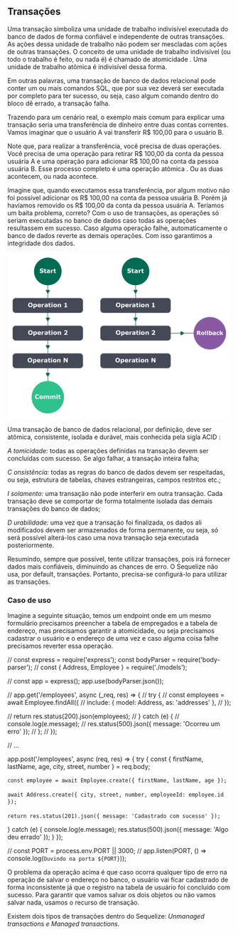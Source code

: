 ## Transações

Uma transação simboliza uma unidade de trabalho indivisível executada do banco de dados de forma confiável e independente de outras transações. As ações dessa unidade de trabalho não podem ser mescladas com ações de outras transações. O conceito de uma unidade de trabalho indivisível (ou todo o trabalho é feito, ou nada é) é chamado de atomicidade . Uma unidade de trabalho atômica é indivisível dessa forma.

Em outras palavras, uma transação de banco de dados relacional pode conter um ou mais comandos SQL, que por sua vez deverá ser executada por completo para ter sucesso, ou seja, caso algum comando dentro do bloco dê errado, a transação falha.

Trazendo para um cenário real, o exemplo mais comum para explicar uma transação seria uma transferência de dinheiro entre duas contas correntes. Vamos imaginar que o usuário A vai transferir R$ 100,00 para o usuário B.

Note que, para realizar a transferência, você precisa de duas operações. Você precisa de uma operação para retirar R$ 100,00 da conta da pessoa usuária A e uma operação para adicionar R$ 100,00 na conta da pessoa usuária B. Esse processo completo é uma operação atômica . Ou as duas acontecem, ou nada acontece.

Imagine que, quando executamos essa transferência, por algum motivo não foi possível adicionar os R$ 100,00 na conta da pessoa usuária B. Porém já havíamos removido os R$ 100,00 da conta da pessoa usuária A. Teríamos um baita problema, correto? Com o uso de transações, as operações só seriam executadas no banco de dados caso todas as operações resultassem em sucesso. Caso alguma operação falhe, automaticamente o banco de dados reverte as demais operações. Com isso garantimos a integridade dos dados.

<img src='transacao.png'/>

Uma transação de banco de dados relacional, por definição, deve ser atômica, consistente, isolada e durável, mais conhecida pela sigla ACID :

  *A tomicidade:* todas as operações definidas na transação devem ser concluídas com sucesso. Se algo falhar, a transação inteira falha;

  *C onsistência:* todas as regras do banco de dados devem ser respeitadas, ou seja, estrutura de tabelas, chaves estrangeiras, campos restritos etc.;
  
  *I solamento:* uma transação não pode interferir em outra transação. Cada transação deve se comportar de forma totalmente isolada das demais transações do banco de dados;
 
 *D urabilidade:* uma vez que a transação foi finalizada, os dados ali modificados devem ser armazenados de forma permanente, ou seja, só será possível alterá-los caso uma nova transação seja executada posteriormente.

Resumindo, sempre que possível, tente utilizar transações, pois irá fornecer dados mais confiáveis, diminuindo as chances de erro. O Sequelize não usa, por default, transações. Portanto, precisa-se configurá-lo para utilizar as transações.

### Caso de uso

Imagine a seguinte situação, temos um endpoint onde em um mesmo formulário precisamos preencher a tabela de empregados e a tabela de endereço, mas precisamos garantir a atomicidade, ou seja precisamos cadastrar o usuário e o endereço de uma vez e caso alguma coisa falhe precisamos reverter essa operação.

// const express = require('express');
const bodyParser = require('body-parser');
// const { Address, Employee } = require('./models');

// const app = express();
app.use(bodyParser.json());

// app.get('/employees', async (_req, res) => {
//   try {
//    const employees = await Employee.findAll({
//      include: { model: Address, as: 'addresses' },
//    });

//     return res.status(200).json(employees);
//   } catch (e) {
//     console.log(e.message);
//     res.status(500).json({ message: 'Ocorreu um erro' });
//   };
// });

// ...

app.post('/employees', async (req, res) => {
  try {
    const { firstName, lastName, age, city, street, number } = req.body;

    const employee = await Employee.create({ firstName, lastName, age });

    await Address.create({ city, street, number, employeeId: employee.id });

    return res.status(201).json({ message: 'Cadastrado com sucesso' });
  } catch (e) {
    console.log(e.message);
    res.status(500).json({ message: 'Algo deu errado' });
  }
});

// const PORT = process.env.PORT || 3000;
// app.listen(PORT, () => console.log(`Ouvindo na porta ${PORT}`));

O problema da operação acima é que caso ocorra qualquer tipo de erro na operação de salvar o endereço no banco, o usuário vai ficar cadastrado de forma inconsistente já que o registro na tabela de usuário foi concluído com sucesso. Para garantir que vamos salvar os dois objetos ou não vamos salvar nada, usamos o recurso de transação.

Existem dois tipos de transações dentro do Sequelize: *Unmanaged transactions e Managed transactions*.
